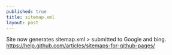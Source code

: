 ```yaml
---
published: true
title: sitemap.xml
layout: post
---
```

Site now generates sitemap.xml > submitted to Google and bing.
<https://help.github.com/articles/sitemaps-for-github-pages/>